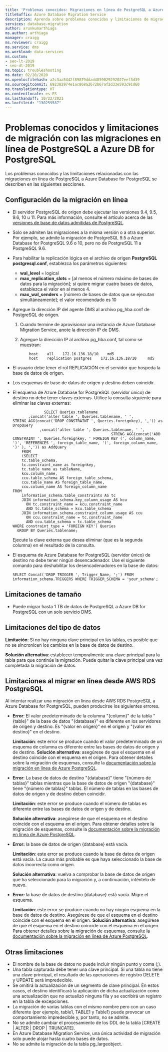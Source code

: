 ```yaml
---
title: 'Problemas conocidos: Migraciones en línea de PostgreSQL a Azure Database for PostgreSQL'
titleSuffix: Azure Database Migration Service
description: Aprenda sobre problemas conocidos y limitaciones de migración con las migraciones en línea de PostgreSQL a Azure Database for PostgreSQL con Azure Database Migration Service.
services: database-migration
author: arunkumarthiags
ms.author: arthiaga
manager: craigg
ms.reviewer: craigg
ms.service: dms
ms.workload: data-services
ms.custom:
- seo-lt-2019
- seo-dt-2019
ms.topic: troubleshooting
ms.date: 02/20/2020
ms.openlocfilehash: a2c3aa5442f89879ddad4859029292027eef3d39
ms.sourcegitcommit: 692382974e1ac868a2672b67af2d33e593c91d60
ms.translationtype: HT
ms.contentlocale: es-ES
ms.lasthandoff: 10/22/2021
ms.locfileid: "130259587"
---
```

# <a name="known-issuesmigration-limitations-with-online-migrations-from-postgresql-to-azure-db-for-postgresql"></a>Problemas conocidos y limitaciones de migración con las migraciones en línea de PostgreSQL a Azure DB for PostgreSQL

Los problemas conocidos y las limitaciones relacionadas con las migraciones en línea de PostgreSQL a Azure Database for PostgreSQL se describen en las siguientes secciones.

## <a name="online-migration-configuration"></a>Configuración de la migración en línea

- El servidor PostgreSQL de origen debe ejecutar las versiones 9.4, 9.5, 9.6, 10 u 11. Para más información, consulte el artículo acerca de las [versiones de base de datos admitidas de PostgreSQL](../postgresql/concepts-supported-versions.md).
- Solo se admiten las migraciones a la misma versión o a otra superior. Por ejemplo, se admite la migración de PostgreSQL 9.5 a Azure Database for PostgreSQL 9.6 o 10, pero no de PostgreSQL 11 a PostgreSQL 9.6.
- Para habilitar la replicación lógica en el archivo de origen **PostgreSQL postgresql.conf**, establezca los parámetros siguientes:
  - **wal_level** = logical
  - **max_replication_slots** = [al menos el número máximo de bases de datos para la migración]; si quiere migrar cuatro bases de datos, establezca el valor en al menos 4.
  - **max_wal_senders** = [número de bases de datos que se ejecutan simultáneamente]; el valor recomendado es 10
- Agregue la dirección IP del agente DMS al archivo pg_hba.conf de PostgreSQL de origen.
  1. Cuando termine de aprovisionar una instancia de Azure Database Migration Service, anote la dirección IP de DMS.
  2. Agregue la dirección IP al archivo pg_hba.conf, tal como se muestran:

      ```
          host    all    172.16.136.18/10    md5
          host    replication postgres    172.16.136.18/10     md5
      ```

- El usuario debe tener el rol REPLICACIÓN en el servidor que hospeda la base de datos de origen.
- Los esquemas de base de datos de origen y destino deben coincidir.
- El esquema de Azure Database for PostgreSQL (servidor único) de destino no debe tener claves externas. Utilice la consulta siguiente para eliminar las claves externas:

    ```
                  SELECT Queries.tablename
           ,concat('alter table ', Queries.tablename, ' ', STRING_AGG(concat('DROP CONSTRAINT ', Queries.foreignkey), ',')) as DropQuery
                ,concat('alter table ', Queries.tablename, ' ', 
                                                STRING_AGG(concat('ADD CONSTRAINT ', Queries.foreignkey, ' FOREIGN KEY (', column_name, ')', 'REFERENCES ', foreign_table_name, '(', foreign_column_name, ')' ), ',')) as AddQuery
        FROM
        (SELECT
        tc.table_schema, 
        tc.constraint_name as foreignkey, 
        tc.table_name as tableName, 
        kcu.column_name, 
        ccu.table_schema AS foreign_table_schema,
        ccu.table_name AS foreign_table_name,
        ccu.column_name AS foreign_column_name 
    FROM 
        information_schema.table_constraints AS tc 
        JOIN information_schema.key_column_usage AS kcu
          ON tc.constraint_name = kcu.constraint_name
          AND tc.table_schema = kcu.table_schema
        JOIN information_schema.constraint_column_usage AS ccu
          ON ccu.constraint_name = tc.constraint_name
          AND ccu.table_schema = tc.table_schema
    WHERE constraint_type = 'FOREIGN KEY') Queries
      GROUP BY Queries.tablename;
    
    ```

    Ejecute la clave externa que desea eliminar (que es la segunda columna) en el resultado de la consulta.

- El esquema de Azure Database for PostgreSQL (servidor único) de destino no debe tener ningún desencadenador. Use el siguiente comando para deshabilitar los desencadenadores en la base de datos:

     ```
    SELECT Concat('DROP TRIGGER ', Trigger_Name, ';') FROM  information_schema.TRIGGERS WHERE TRIGGER_SCHEMA = 'your_schema';
     ```

## <a name="size-limitations"></a>Limitaciones de tamaño
- Puede migrar hasta 1 TB de datos de PostgreSQL a Azure DB for PostgreSQL con un solo servicio DMS.
## <a name="datatype-limitations"></a>Limitaciones del tipo de datos

  **Limitación**: Si no hay ninguna clave principal en las tablas, es posible que no se sincronicen los cambios en la base de datos de destino.

  **Solución alternativa**: establecer temporalmente una clave principal para la tabla para que continúe la migración. Puede quitar la clave principal una vez completada la migración de datos.

## <a name="limitations-when-migrating-online-from-aws-rds-postgresql"></a>Limitaciones al migrar en línea desde AWS RDS PostgreSQL

Al intentar realizar una migración en línea desde AWS RDS PostgreSQL a Azure Database for PostgreSQL, pueden producirse los siguientes errores.

- **Error**: El valor predeterminado de la columna "{column}" de la tabla "{table}" de la base de datos "{database}" es diferente en los servidores de origen y destino. Es "{valor en origen}" en el origen y "{valor en destino}" en el destino.

  **Limitación**: este error se produce cuando el valor predeterminado de un esquema de columna es diferente entre las bases de datos de origen y de destino.
  **Solución alternativa**: asegúrese de que el esquema en el destino coincide con el esquema en el origen. Para obtener detalles sobre la migración de esquemas, consulte la [documentación sobre la migración en línea de Azure PostgreSQL](./tutorial-postgresql-azure-postgresql-online.md#migrate-the-sample-schema).

- **Error**: La base de datos de destino "{database}" tiene "{número de tablas}" tablas mientras que la base de datos de origen "{database}" tiene "{número de tablas}" tablas. El número de tablas en las bases de datos de origen y de destino deben coincidir.

  **Limitación**: este error se produce cuando el número de tablas es diferente entre las bases de datos de origen y de destino.

  **Solución alternativa**: asegúrese de que el esquema en el destino coincide con el esquema en el origen. Para obtener detalles sobre la migración de esquemas, consulte la [documentación sobre la migración en línea de Azure PostgreSQL](./tutorial-postgresql-azure-postgresql-online.md#migrate-the-sample-schema).

- **Error:** la base de datos de origen {database} está vacía.

  **Limitación**: este error se produce cuando la base de datos de origen está vacía. La causa más probable es que haya seleccionado la base de datos incorrecta como origen.

  **Solución alternativa**: vuelva a comprobar la base de datos de origen que ha seleccionado para la migración y, a continuación, inténtelo de nuevo.

- **Error:** la base de datos de destino {database} está vacía. Migre el esquema.

  **Limitación**: este error se produce cuando no hay ningún esquema en la base de datos de destino. Asegúrese de que el esquema en el destino coincide con el esquema en el origen.
  **Solución alternativa**: asegúrese de que el esquema en el destino coincide con el esquema en el origen. Para obtener detalles sobre la migración de esquemas, consulte la [documentación sobre la migración en línea de Azure PostgreSQL](./tutorial-postgresql-azure-postgresql-online.md#migrate-the-sample-schema).

## <a name="other-limitations"></a>Otras limitaciones

- El nombre de la base de datos no puede incluir ningún punto y coma (;).
- Una tabla capturada debe tener una clave principal. Si una tabla no tiene una clave principal, el resultado de las operaciones de registro DELETE y UPDATE será impredecible.
- Se omitirá la actualización de un segmento de clave principal. En estos casos, el destino identificará la aplicación de dicha actualización como una actualización que no actualizó ninguna fila y se escribirá un registro en la tabla de excepciones.
- La migración de varias tablas con el mismo nombre pero con un caso diferente (por ejemplo, table1, TABLE1 y Table1) puede provocar un comportamiento impredecible y, por tanto, no se admite.
- No se admite cambiar el procesamiento de los DDL de la tabla [CREATE | ALTER | DROP | TRUNCATE].
- En Azure Database Migration Service, una única actividad de migración solo puede alojar hasta cuatro bases de datos.
- No se admite la migración de la tabla pg_largeobject. 
